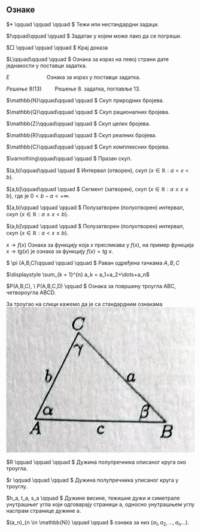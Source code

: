 ## Ознаке

$* \qquad \qquad \qquad $  Тежи или нестандардни задаци.

$!\qquad\qquad \qquad $  Задатак у којем може лако да се погреши.

$□ \qquad  \qquad  \qquad $ Крај доказа

$L\qquad\qquad \qquad $ Ознака за израз на левој страни дате једнакости у поставци задатка.

$E\qquad \qquad \qquad$ Ознака за израз у поставци задатка.

$Решење \ 8(13) \qquad$ Решење 8. задатка, поглавље 13.

$\mathbb{N}\qquad\qquad \qquad $    Скуп природних бројева.

$\mathbb{Q}\qquad\qquad \qquad $    Скуп рационалних бројева.

$\mathbb{Z}\qquad\qquad \qquad $ Скуп целих бројева.

$\mathbb{R}\qquad\qquad \qquad $  Скуп реалних бројева.

$\mathbb{C}\qquad\qquad \qquad $  Скуп комплексних бројева.

$\varnothing\qquad\qquad \qquad $  Празан скуп.

$(a,b)\qquad\qquad \qquad $  Интервал (отворен), скуп $\{x \in \mathbb{R} : a < x < b \}.$

$[a,b]\qquad\qquad \qquad $  Сегмент (затворен), скуп $\{x \in \mathbb{R} : a \le x \le b \}$, где је $0<b-a<+ \infty.$

$[a,b)\qquad \qquad \qquad $ Полузатворен (полуотворен) интервал, скуп $\{x \in \mathbb{R} : a \le x < b \}.$

$(a,b]\qquad \qquad \qquad $ Полузатворен (полуотворен) интервал, скуп $\{x \in \mathbb{R} : a < x \le b \}.$

$x \rightarrow f(x)$ Ознака за функцију која $x$ пресликава у $f(x)$, на пример функција $x \rightarrow tg(x)$ је ознака за функцију $f(x) = tg \ x$. 

$ \pi (A,B,C)\qquad \qquad \qquad $ Раван одређена тачкама $A,B,C$

$\displaystyle \sum_{k = 1}^{n} a_k  = a_1+a_2+\dots+a_n$

$P(A,B,C), \ P(A,B,C,D) \qquad $ Ознака за површину троугла ABC, четвороугла ABCD. 

За троугао на слици кажемо да је са стандардним ознакама
![ABC](trougao.jpg "ABC")

$R \qquad  \qquad  \qquad $ Дужина полупречника описаног круга око троугла.

$r \qquad  \qquad  \qquad $ Дужина полупречника уписаног круга у троуглу.

$h_a, t_a, s_a \qquad $ Дужине висине, тежишне дужи и симетрале унутрашњег угла који одговарају страници а, односно унутрашњем углу наспрам странице дужине а.

$(a_n)_{n \in \mathbb{N}} \qquad  \qquad $ ознака за низ $(а_1, а_2, \dots, а_n \dots)$.


